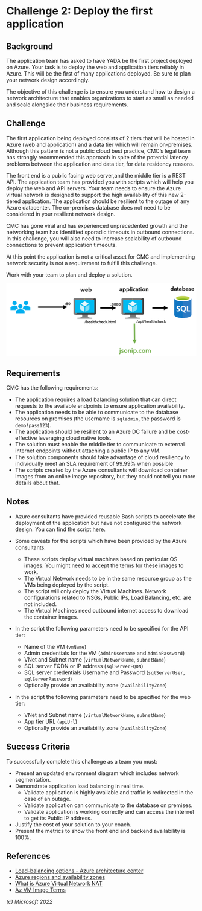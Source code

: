 # Challenge 2: Deploy the first application

## Background

The application team has asked to have YADA be the first project deployed on Azure. Your task is to deploy the web and application tiers reliably in Azure. This will be the first of many applications deployed. Be sure to plan your network design accordingly.

The objective of this challenge is to ensure you understand how to design a network architecture that enables organizations to start as small as needed and scale alongside their business requirements.

## Challenge

The first application being deployed consists of 2 tiers that will be hosted in Azure (web and application) and a data tier which will remain on-premises. Although this pattern is not a public cloud best practice, CMC’s legal team has strongly recommended this approach in spite of the potential latency problems between the application and data tier, for data residency reasons.

The front end is a public facing web server,and the middle tier is a REST API. The application team has provided you with scripts which will help you deploy the web and API servers. Your team needs to ensure the Azure virtual network is designed to support the high availability of this new 2-tiered application. The application should be resilient to the outage of any Azure datacenter. The on-premises database does not need to be considered in your resilient network design.

CMC has gone viral and has experienced unprecedented growth and the networking team has identified sporadic timeouts in outbound connections. In this challenge, you will also need to increase scalability of outbound connections to prevent application timeouts.

At this point the application is not a critical asset for CMC and implementing network security is not a requirement to fulfill this challenge.

Work with your team to plan and deploy a solution.

![Application diagram](images/app_vm.png)

## Requirements

CMC has the following requirements:

- The application requires a load balancing solution that can direct requests to the available endpoints to ensure application availability.
- The application needs to be able to communicate to the database resources on premises (the username is `sqladmin`, the password is `demo!pass123`).
- The application should be resilient to an Azure DC failure and be cost-effective leveraging cloud native tools.
- The solution must enable the middle tier to communicate to external internet endpoints without attaching a public IP to any VM.
- The solution components should take advantage of cloud resiliency to individually meet an SLA requirement of 99.99% when possible
- The scripts created by the Azure consultants will download container images from an online image repository, but they could not tell you more details about that.

## Notes

- Azure consultants have provided reusable Bash scripts to accelerate the deployment of the application but have not configured the network design. You can find the script [here](../hacker-assets/sol_challenge02.md).
- Some caveats for the scripts which have been provided by the Azure consultants:

  - These scripts deploy virtual machines based on particular OS images. You might need to accept the terms for these images to work.
  - The Virtual Network needs to be in the same resource group as the VMs being deployed by the script.
  - The script will only deploy the Virtual Machines. Network configurations related to NSGs, Public IPs, Load Balancing, etc. are not included.
  - The Virtual Machines need outbound internet access to download the container images.

- In the script the following parameters need to be specified for the API tier:

  - Name of the VM (`vmName`)
  - Admin credentials for the VM (`AdminUsername` and `AdminPassword`)
  - VNet and Subnet name (`virtualNetworkName`, `subnetName`)
  - SQL server FQDN or IP address (`sqlServerFQDN`)
  - SQL server credentials Username and Password (`sqlServerUser`, `sqlServerPassword`)
  - Optionally provide an availability zone (`availabilityZone`)

- In the script the following parameters need to be specified for the web tier:
  - VNet and Subnet name (`virtualNetworkName`, `subnetName`)
  - App tier URL (`apiUrl`)
  - Optionally provide an availability zone (`availabilityZone`)

## Success Criteria

To successfully complete this challenge as a team you must:

- Present an updated environment diagram which includes network segmentation.
- Demonstrate application load balancing in real time.
  - Validate application is highly available and traffic is redirected in the case of an outage.
  - Validate application can communicate to the database on premises.
  - Validate application is working correctly and can access the internet to get its Public IP address.
- Justify the cost of your solution to your coach.
- Present the metrics to show the front end and backend availability is 100%.

## References

- [Load-balancing options - Azure architecture center](https://learn.microsoft.com/azure/architecture/guide/technology-choices/load-balancing-overview)
- [Azure regions and availability zones](https://learn.microsoft.com/azure/availability-zones/az-overview)
- [What is Azure Virtual Network NAT](https://learn.microsoft.com/en-us/azure/virtual-network/nat-gateway/nat-overview)
- [Az VM Image Terms](https://learn.microsoft.com/en-us/cli/azure/vm/image/terms?view=azure-cli-latest)

_(c) Microsoft 2022_
